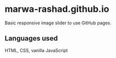 # marwa-rashad.github.io
Basic responsive image slider to use GitHub pages.
## Languages used
HTML, CSS, vanilla JavaScript
